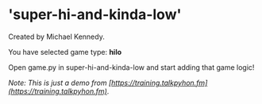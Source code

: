 # 'super-hi-and-kinda-low'
Created by Michael Kennedy.

You have selected game type: **hilo**

Open game.py in super-hi-and-kinda-low and start adding that game logic!

_Note: This is just a demo from [https://training.talkpyhon.fm](https://training.talkpyhon.fm)_.
